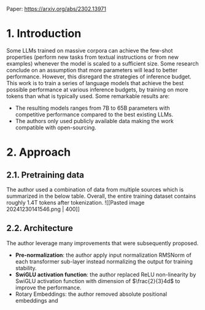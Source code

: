 Paper: https://arxiv.org/abs/2302.13971
# **1. Introduction**
Some LLMs trained on massive corpora can achieve the few-shot properties (perform new tasks from textual instructions or from new examples) whenever the model is scaled to a sufficient size. Some research conclude on an assumption that more parameters will lead to better performance. However, this disregard the strategies of inference budget.
This work is to train a series of language models that achieve the best possible performance at various inference budgets, by training on more tokens than what is typically used. Some remarkable results are:
- The resulting models ranges from 7B to 65B parameters with competitive performance compared to the best existing LLMs.
- The authors only used publicly available data making the work compatible with open-sourcing.
# **2. Approach**
## **2.1. Pretraining data**
The author used a combination of data from multiple sources which is summarized in the below table. Overall, the entire training dataset contains roughly 1.4T tokens after tokenization.
![[Pasted image 20241230141546.png | 400]]
## **2.2. Architecture**
The author leverage many improvements that were subsequently proposed.
- **Pre-normalization**: the author apply input normalization RMSNorm of each transformer sub-layer instead normalizing the output for training stability.
- **SwiGLU activation function**: the author replaced ReLU non-linearity by SwiGLU activation function with dimension of $\frac{2}{3}4d$ to improve the performance.
- Rotary Embeddings: the author removed absolute positional embeddings and 

